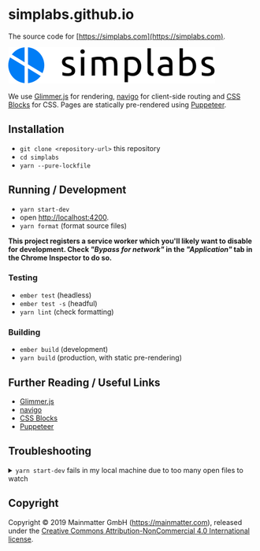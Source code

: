 # simplabs.github.io

The source code for [https://simplabs.com](https://simplabs.com).

![simplabs logo](./public/assets/images/logos/simplabs.svg)

We use [Glimmer.js](https://glimmerjs.com) for rendering,
[navigo](https://github.com/krasimir/navigo) for client-side routing and
[CSS Blocks](https://css-blocks.com) for CSS. Pages are statically pre-rendered
using [Puppeteer](https://pptr.dev).

## Installation

- `git clone <repository-url>` this repository
- `cd simplabs`
- `yarn --pure-lockfile`

## Running / Development

- `yarn start-dev`
- open [http://localhost:4200](http://localhost:4200).
- `yarn format` (format source files)

**This project registers a service worker which you'll likely want to disable
for development. Check _"Bypass for network"_ in the _"Application"_ tab in the
Chrome Inspector to do so.**

### Testing

- `ember test` (headless)
- `ember test -s` (headful)
- `yarn lint` (check formatting)

### Building

- `ember build` (development)
- `yarn build` (production, with static pre-rendering)

## Further Reading / Useful Links

- [Glimmer.js](https://glimmerjs.com)
- [navigo](https://github.com/krasimir/navigo)
- [CSS Blocks](https://css-blocks.com)
- [Puppeteer](https://pptr.dev)

## Troubleshooting

 <details>
  <summary><code>yarn start-dev</code> fails in my local machine due to too many open files to watch</summary>
  
  You need to increase the max open files limit in your Operating System.
  
  The easiest way is by installing `watchman` in your system
  
  > brew install watchman
  
  <a href="https://wilsonmar.github.io/maximum-limits/">Alternatively, you can modify the limit of files to be watched in your Operating System.</a>
</details>

## Copyright

Copyright &copy; 2019 Mainmatter GmbH (https://mainmatter.com), released under
the
[Creative Commons Attribution-NonCommercial 4.0 International license](https://creativecommons.org/licenses/by-nc/4.0/).
